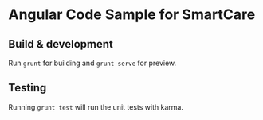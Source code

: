 
# Angular Code Sample for SmartCare

## Build & development

Run `grunt` for building and `grunt serve` for preview.

## Testing

Running `grunt test` will run the unit tests with karma.
